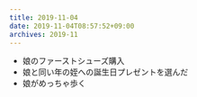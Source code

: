 ```yaml
---
title: 2019-11-04
date: 2019-11-04T08:57:52+09:00
archives: 2019-11
---
```


- 娘のファーストシューズ購入
- 娘と同い年の姪への誕生日プレゼントを選んだ
- 娘がめっちゃ歩く
